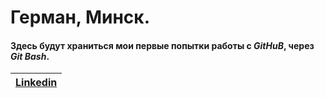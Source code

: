 # Герман, Минск.
#### Здесь будут храниться мои первые попытки работы с ***GitHuB***, через ***Git Bash***.






 
|[Linkedin](https://www.linkedin.com/in/herman-shtolle/ "My page")|
|:---|
